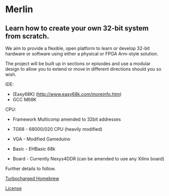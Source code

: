 # Merlin
## Learn how to create your own 32-bit system from scratch.

We aim to provide a flexible, open platform to learn or develop 32-bit hardware or software using either a physical or FPGA Arm-style solution.

The project will be built up in sections or episodes and use a modular design to allow you to extend or move in different directions should you so wish.

IDE: 
* [Easy68K] (http://www.easy68k.com/moreinfo.htm)
* GCC M68K

CPU:

* Framework Multicomp amended to 32bit addresses

* TG68 - 68000/020 CPU (heavily modified)

* VGA - Modified Gameduino

* Basic - EHBasic 68k

* Board - Currently Nexys4DDR (can be amended to use any Xilinx board)

Further details to follow.

[Turbocharged Homebrew](https://www.facebook.com/groups/1609879555846636/)

[License](https://raw.githubusercontent.com/mattuna15/merlin/master/LICENSE)
